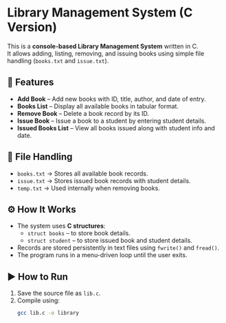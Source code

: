 # Library Management System (C Version)

This is a **console-based Library Management System** written in C.  
It allows adding, listing, removing, and issuing books using simple file handling (`books.txt` and `issue.txt`).

## 📌 Features
- **Add Book** – Add new books with ID, title, author, and date of entry.  
- **Books List** – Display all available books in tabular format.  
- **Remove Book** – Delete a book record by its ID.  
- **Issue Book** – Issue a book to a student by entering student details.  
- **Issued Books List** – View all books issued along with student info and date.  

## 📂 File Handling
- `books.txt` → Stores all available book records.  
- `issue.txt` → Stores issued book records with student details.  
- `temp.txt` → Used internally when removing books.  

## ⚙️ How It Works
- The system uses **C structures**:
  - `struct books` – to store book details.  
  - `struct student` – to store issued book and student details.  
- Records are stored persistently in text files using `fwrite()` and `fread()`.  
- The program runs in a menu-driven loop until the user exits.

## ▶️ How to Run
1. Save the source file as `lib.c`.  
2. Compile using:
   ```bash
   gcc lib.c -o library
